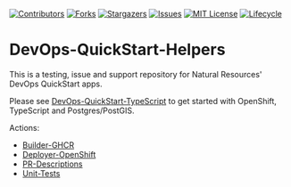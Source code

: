 <!-- PROJECT SHIELDS -->

[![Contributors](https://img.shields.io/github/contributors/bcgov/devops-quickstart-helpers)](/../../graphs/contributors)
[![Forks](https://img.shields.io/github/forks/bcgov/devops-quickstart-helpers)](/../../network/members)
[![Stargazers](https://img.shields.io/github/stars/bcgov/devops-quickstart-helpers)](/../../stargazers)
[![Issues](https://img.shields.io/github/issues/bcgov/devops-quickstart-helpers)](/../../issues)
[![MIT License](https://img.shields.io/github/license/bcgov/devops-quickstart-helpers.svg)](/LICENSE)
[![Lifecycle](https://img.shields.io/badge/Lifecycle-Experimental-339999)](https://github.com/bcgov/repomountie/blob/master/doc/lifecycle-badges.md)

# DevOps-QuickStart-Helpers

This is a testing, issue and support repository for Natural Resources' DevOps QuickStart apps.

Please see [DevOps-QuickStart-TypeScript](https://github.com/bcgov/DevOps-QuickStart-TypeScript) to get started with OpenShift, TypeScript and Postgres/PostGIS.

Actions:
 - [Builder-GHCR](https://github.com/bcgov-nr/action-builder-ghcr)
 - [Deployer-OpenShift](https://github.com/bcgov-nr/action-deployer-openshift)
 - [PR-Descriptions](https://github.com/bcgov-nr/action-pr-description-add)
 - [Unit-Tests](https://github.com/bcgov-nr/action-test-and-analyse)
